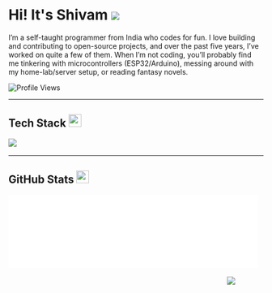 <h1>Hi! It's Shivam <img src="https://raw.githubusercontent.com/MartinHeinz/MartinHeinz/master/wave.gif" width="28"></h1>

I’m a self-taught programmer from India who codes for fun. I love building and contributing to open-source projects, and over the past five years, I’ve worked on quite a few of them.
When I’m not coding, you’ll probably find me tinkering with microcontrollers (ESP32/Arduino), messing around with my home-lab/server setup, or reading fantasy novels.

<p>
<img src="https://komarev.com/ghpvc/?username=starry-shivam&style=flat&abbreviated=true" alt="Profile Views">
</p>

---

<h2>Tech Stack <img src="https://raw.githubusercontent.com/Tarikul-Islam-Anik/Animated-Fluent-Emojis/master/Emojis/Animals/Dove.png" width="25" height="25" /></h2>

![](https://skillicons.dev/icons?i=kotlin,java,python,c,cpp,androidstudio,idea,vscode,linux,git,github,firebase,githubactions,flask,html,markdown,sqlite,mysql,postgres,redis)

---

<h2>GitHub Stats <img src="https://raw.githubusercontent.com/Tarikul-Islam-Anik/Animated-Fluent-Emojis/master/Emojis/Animals/Butterfly.png" width="25" height="25" /></h2>

<img src="https://raw.githubusercontent.com/starry-shivam/github-stats-transparent/output/generated/overview.svg" width="49%" /><img src="https://raw.githubusercontent.com/starry-shivam/github-stats-transparent/output/generated/languages.svg" width="49%" />


<img src="https://64.media.tumblr.com/34784257378ce2c51675599159735772/tumblr_nd3b8i2gL01sedjuto1_400.gifv" align="right" width="72"/>
